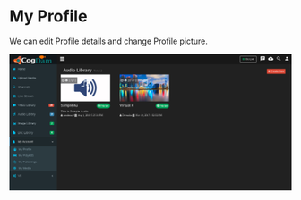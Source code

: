 # My Profile

We can edit Profile details and change Profile picture.

![](../.gitbook/assets/image%20%28183%29.png)

